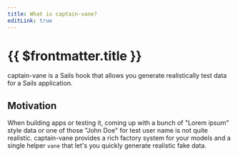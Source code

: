 ```yaml
---
title: What is captain-vane?
editLink: true
---
```


# {{ $frontmatter.title }}

captain-vane is a Sails hook that allows you generate realistically test data for a Sails application.

## Motivation

When building apps or testing it, coming up with a bunch of "Lorem ipsum" style data or one of those "John Doe" for test user name is not quite realistic. captain-vane provides a rich factory system for your models and a single helper `vane` that let's you quickly generate realistic fake data.
